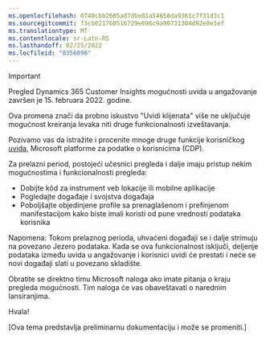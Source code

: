 ```yaml
---
ms.openlocfilehash: 0740cbb2605ad7dbe81a54658da9361c7f31d3c1
ms.sourcegitcommit: 73cb021760516729e696c9a90731304d92e0e1ef
ms.translationtype: MT
ms.contentlocale: sr-Latn-RS
ms.lasthandoff: 02/25/2022
ms.locfileid: "8356098"
---
```


> [!IMPORTANT]
> Pregled Dynamics 365 Customer Insights mogućnosti uvida u angažovanje završen je 15. februara 2022. godine.  
>
>Ova promena znači da probno iskustvo "Uvidi klijenata" više ne uključuje mogućnost kreiranja levaka niti druge funkcionalnosti izveštavanja.
>
> Pozivamo vas da istražite i procenite mnoge druge funkcije korisničkog [uvida](https://dynamics.microsoft.com/ai/customer-insights/), Microsoft platforme za podatke o korisnicima (CDP).    
>  
> Za prelazni period, postojeći učesnici pregleda i dalje imaju pristup nekim mogućnostima i funkcionalnosti pregleda:
> 
> - Dobijte kôd za instrument veb lokacije ili mobilne aplikacije 
> - Pogledajte događaje i svojstva događaja 
> - Poboljšajte objedinjene profile sa prenaglašenom i prefinjenom manifestacijom kako biste imali koristi od pune vrednosti podataka korisnika
>  
> Napomena: Tokom prelaznog perioda, uhvaćeni događaji se i dalje strimuju na povezano Jezero podataka. Kada se ova funkcionalnost isključi, deljenje podataka između uvida u angažovanje i korisnici uvidi će prestati i neće se novi događaji slati u povezano skladište.
>
> Obratite se direktno timu Microsoft naloga ako imate pitanja o kraju pregleda mogućnosti. Tim naloga će vas obaveštavati o narednim lansiranjima. 
>
>Hvala!


[Ova tema predstavlja preliminarnu dokumentaciju i može se promeniti.]
